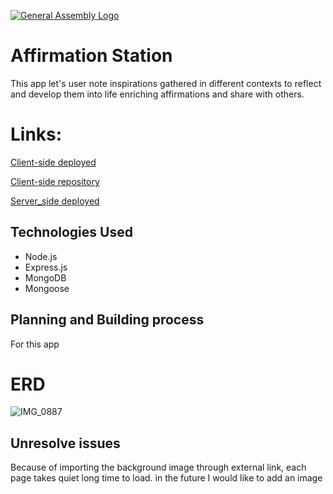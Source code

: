 [![General Assembly Logo](https://camo.githubusercontent.com/1a91b05b8f4d44b5bbfb83abac2b0996d8e26c92/687474703a2f2f692e696d6775722e636f6d2f6b6538555354712e706e67)](https://generalassemb.ly/education/web-development-immersive)

# Affirmation Station
This app let's user note inspirations gathered in different contexts to reflect and develop them into life enriching affirmations and share with others.

# Links:

[Client-side deployed](https://neuroplastic1.github.io/affirmationStationClient/)

[Client-side repository](https://github.com/Neuroplastic1/affirmationStationClient)

[Server_side deployed](https://salty-anchorage-82122.herokuapp.com/)

## Technologies Used

- Node.js
- Express.js
- MongoDB
- Mongoose

## Planning and Building process 
For this app 


# ERD

![IMG_0887](https://user-images.githubusercontent.com/64027495/87382930-2ff2d180-c566-11ea-9e12-5fcd838404a7.JPG)

## Unresolve issues

Because of importing the background image through external link, each page takes quiet long time to load. in the future I would like to add an image 
